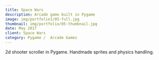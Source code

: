 ```yaml
---
title: Space Wars
description: Arcade game built in Pygame
image: img/portfolio1/05-full.jpg
thumbnail: img/portfolio/05-thumbnail.jpg
date: May 2017
client: Space Wars
category: Pygame /  Arcade Games
---
```

2d shooter scroller in Pygame. Handmade sprites and physics handling.
